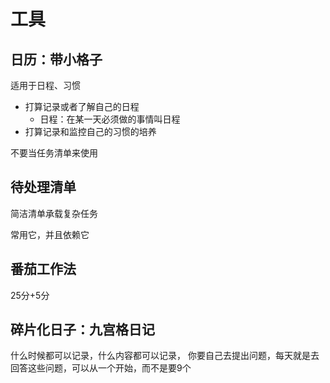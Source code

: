 # 工具

## 日历：带小格子

适用于日程、习惯

- 打算记录或者了解自己的日程
  - 日程：在某一天必须做的事情叫日程
- 打算记录和监控自己的习惯的培养

不要当任务清单来使用

## 待处理清单

简洁清单承载复杂任务

常用它，并且依赖它

## 番茄工作法

25分+5分

## 碎片化日子：九宫格日记

什么时候都可以记录，什么内容都可以记录，
你要自己去提出问题，每天就是去回答这些问题，可以从一个开始，而不是要9个